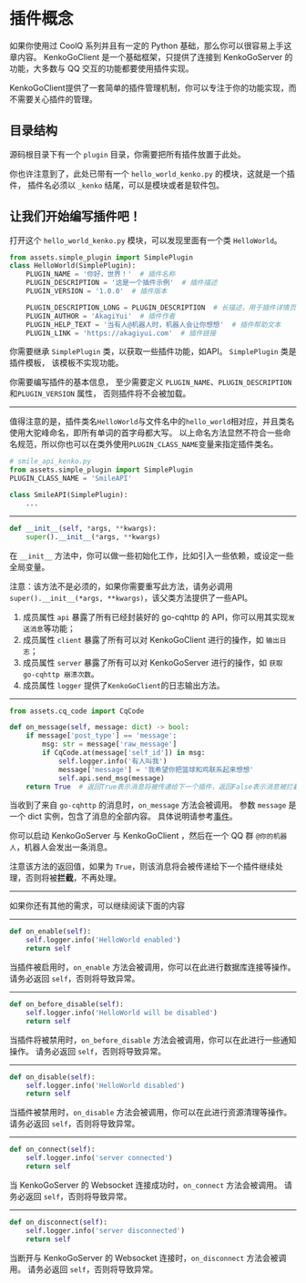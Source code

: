 # 插件概念

如果你使用过 CoolQ 系列并且有一定的 Python 基础，那么你可以很容易上手这章内容。
KenkoGoClient 是一个基础框架，只提供了连接到 KenkoGoServer 的功能，大多数与 QQ 交互的功能都要使用插件实现。

KenkoGoClient提供了一套简单的插件管理机制，你可以专注于你的功能实现，而不需要关心插件的管理。

## 目录结构

源码根目录下有一个 `plugin` 目录，你需要把所有插件放置于此处。

你也许注意到了，此处已带有一个 `hello_world_kenko.py` 的模块，这就是一个插件，
插件名必须以 `_kenko` 结尾，可以是模块或者是软件包。

## 让我们开始编写插件吧！

打开这个 `hello_world_kenko.py` 模块，可以发现里面有一个类 `HelloWorld`。

```python
from assets.simple_plugin import SimplePlugin
class HelloWorld(SimplePlugin):
    PLUGIN_NAME = '你好，世界！'  # 插件名称
    PLUGIN_DESCRIPTION = '这是一个插件示例'  # 插件描述
    PLUGIN_VERSION = '1.0.0'  # 插件版本

    PLUGIN_DESCRIPTION_LONG = PLUGIN_DESCRIPTION  # 长描述，用于插件详情页
    PLUGIN_AUTHOR = 'AkagiYui'  # 插件作者
    PLUGIN_HELP_TEXT = '当有人@机器人时，机器人会让你想想'  # 插件帮助文本
    PLUGIN_LINK = 'https://akagiyui.com'  # 插件链接
```

你需要继承 `SimplePlugin` 类，以获取一些插件功能，如API。
`SimplePlugin` 类是插件模板， 该模板不实现功能。

你需要编写插件的基本信息，
至少需要定义 `PLUGIN_NAME`、`PLUGIN_DESCRIPTION`和`PLUGIN_VERSION` 属性，
否则插件将不会被加载。

---

值得注意的是，插件类名`HelloWorld`与文件名中的`hello_world`相对应，并且类名使用大驼峰命名，即所有单词的首字母都大写。
以上命名方法显然不符合一些命名规范，所以你也可以在类外使用`PLUGIN_CLASS_NAME`变量来指定插件类名。

```python
# smile_api_kenko.py
from assets.simple_plugin import SimplePlugin
PLUGIN_CLASS_NAME = 'SmileAPI'

class SmileAPI(SimplePlugin):
    ...
```

---

```python
def __init__(self, *args, **kwargs):
    super().__init__(*args, **kwargs)
```

在 `__init__` 方法中，你可以做一些初始化工作，比如引入一些依赖，或设定一些全局变量。

注意：该方法不是必须的，如果你需要重写此方法，请务必调用 `super().__init__(*args, **kwargs)`，该父类方法提供了一些API。

1. 成员属性 `api` 暴露了所有已经封装好的 go-cqhttp 的 API，你可以用其实现`发送消息`等功能；
2. 成员属性 `client` 暴露了所有可以对 KenkoGoClient 进行的操作，如 `输出日志`；
3. 成员属性 `server` 暴露了所有可以对 KenkoGoServer 进行的操作，如 `获取 go-cqhttp 崩溃次数`。
4. 成员属性 `logger` 提供了`KenkoGoClient`的日志输出方法。

---

```python
from assets.cq_code import CqCode

def on_message(self, message: dict) -> bool:
    if message['post_type'] == 'message':
        msg: str = message['raw_message']
        if CqCode.at(message['self_id']) in msg:
            self.logger.info('有人叫我')
            message['message'] = '我希望你把篮球和鸡联系起来想想'
            self.api.send_msg(message)
    return True  # 返回True表示消息将被传递给下一个插件，返回False表示消息被拦截
```

当收到了来自 `go-cqhttp` 的消息时，`on_message` 方法会被调用。
参数 `message` 是一个 dict 实例，包含了消息的全部内容。
具体说明请参考[事件](https://docs.go-cqhttp.org/event/#%E9%80%9A%E7%94%A8%E6%95%B0%E6%8D%AE)。

你可以启动 KenkoGoServer 与 KenkoGoClient ，然后在一个 QQ 群 `@你的机器人`，机器人会发出一条消息。

注意该方法的返回值，如果为 `True`，则该消息将会被传递给下一个插件继续处理，否则将被**拦截**，不再处理。

---

如果你还有其他的需求，可以继续阅读下面的内容

---

```python
def on_enable(self):
    self.logger.info('HelloWorld enabled')
    return self
```

当插件被启用时，`on_enable` 方法会被调用，你可以在此进行数据库连接等操作。
请务必返回 `self`，否则将导致异常。

---

```python
def on_before_disable(self):
    self.logger.info('HelloWorld will be disabled')
    return self
```

当插件将被禁用时，`on_before_disable` 方法会被调用，你可以在此进行一些通知操作。
请务必返回 `self`，否则将导致异常。

---

```python
def on_disable(self):
    self.logger.info('HelloWorld disabled')
    return self
```

当插件被禁用时，`on_disable` 方法会被调用，你可以在此进行资源清理等操作。
请务必返回 `self`，否则将导致异常。

---

```python
def on_connect(self):
    self.logger.info('server connected')
    return self
```

当 KenkoGoServer 的 Websocket 连接成功时，`on_connect` 方法会被调用。
请务必返回 `self`，否则将导致异常。

---

```python
def on_disconnect(self):
    self.logger.info('server disconnected')
    return self
```

当断开与 KenkoGoServer 的 Websocket 连接时，`on_disconnect` 方法会被调用。
请务必返回 `self`，否则将导致异常。
